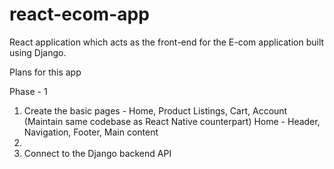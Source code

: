 # react-ecom-app

React application which acts as the front-end for the E-com application built using Django.

Plans for this app

Phase - 1

1. Create the basic pages - Home, Product Listings, Cart, Account (Maintain same codebase as React Native counterpart)
    Home - Header, Navigation, Footer, Main content
2. 
3. Connect to the Django backend API
